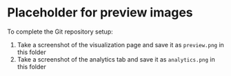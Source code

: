 # Placeholder for preview images

To complete the Git repository setup:

1. Take a screenshot of the visualization page and save it as `preview.png` in this folder
2. Take a screenshot of the analytics tab and save it as `analytics.png` in this folder
